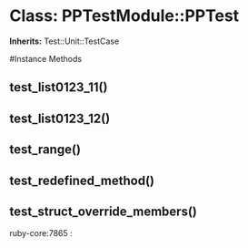 # Class: PPTestModule::PPTest
**Inherits:** Test::Unit::TestCase
    




#Instance Methods
## test_list0123_11() [](#method-i-test_list0123_11)

## test_list0123_12() [](#method-i-test_list0123_12)

## test_range() [](#method-i-test_range)

## test_redefined_method() [](#method-i-test_redefined_method)

## test_struct_override_members() [](#method-i-test_struct_override_members)
ruby-core:7865
:   

